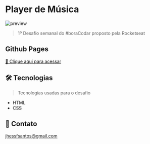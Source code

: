 # Player de Música

![preview](/.github/preview1.png)

> 1º Desafio semanal do #boraCodar proposto pela Rocketseat

## Github Pages
[🔗 Clique aqui para acessar](https://jhessfrois.github.io/jogo-forca/)

## 🛠 Tecnologias
> Tecnologias usadas para o desafio

- HTML
- CSS

## 🖤 Contato

jhessfsantos@gmail.com